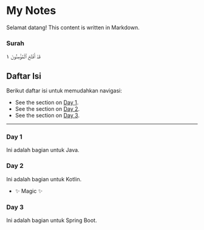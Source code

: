 # My Notes
Selamat datang! This content is written in Markdown.

### Surah

قَدْ أَفْلَحَ ٱلْمُؤْمِنُونَ ١


## Daftar Isi
Berikut daftar isi untuk memudahkan navigasi:
- See the section on [Day 1](#day1).
- See the section on [Day 2](#day2).
- See the section on [Day 3](#day3).

---

### Day 1
Ini adalah bagian untuk Java.

### Day 2
Ini adalah bagian untuk Kotlin.
- ✨ Magic ✨

### Day 3
Ini adalah bagian untuk Spring Boot.


